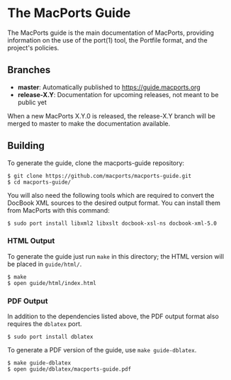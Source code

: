 # The MacPorts Guide

The MacPorts guide is the main documentation of MacPorts, providing information
on the use of the port(1) tool, the Portfile format, and the project's
policies.

## Branches

  * **master**:       Automatically published to https://guide.macports.org
  * **release-X.Y**:  Documentation for upcoming releases, not meant to be public yet

When a new MacPorts X.Y.0 is released, the release-X.Y branch will be merged to
master to make the documentation available.

## Building

To generate  the guide, clone the macports-guide repository:

```
$ git clone https://github.com/macports/macports-guide.git
$ cd macports-guide/
```

You will also need the following tools which are required to convert the
DocBook XML sources to the desired output format. You can install them from
MacPorts with this command:

```
$ sudo port install libxml2 libxslt docbook-xsl-ns docbook-xml-5.0
```

### HTML Output

To generate the guide just run `make` in this directory; the HTML version will
be placed in `guide/html/`.

```
$ make
$ open guide/html/index.html
```

### PDF Output

In addition to the dependencies listed above, the PDF output format also
requires the `dblatex` port.

```
$ sudo port install dblatex
```

To generate a PDF version of the guide, use `make guide-dblatex`.

```
$ make guide-dblatex
$ open guide/dblatex/macports-guide.pdf
```
